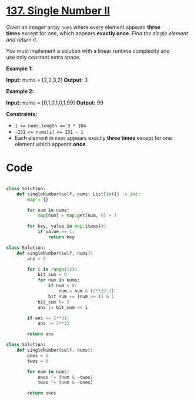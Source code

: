 # [137. Single Number II](https://leetcode.com/problems/single-number-ii/description/)

Given an integer array `nums` where every element appears **three times** except for one, which appears **exactly once**. *Find the single element and return it*.

You must implement a solution with a linear runtime complexity and use only constant extra space.

**Example 1:**

**Input:** nums = [2,2,3,2]
**Output:** 3

**Example 2:**

**Input:** nums = [0,1,0,1,0,1,99]
**Output:** 99

**Constraints:**

- `1 <= nums.length <= 3 * 104`
- `-231 <= nums[i] <= 231 - 1`
- Each element in `nums` appears exactly **three times** except for one element which appears **once**.

# Code

```python

class Solution:
    def singleNumber(self, nums: List[int]) -> int:
        map = {}

        for num in nums:
            map[num] = map.get(num, 0) + 1

        for key, value in map.items():
            if value == 1:
                return key

```

```python
class Solution:
    def singleNumber(self, nums):
        ans = 0

        for i in range(32):
            bit_sum = 0
            for num in nums:
                if num < 0:
                    num = num & (2**32-1)
                bit_sum += (num >> i) & 1
            bit_sum %= 3
            ans |= bit_sum << i

        if ans >= 2**31:
            ans -= 2**32

        return ans
```

```python
class Solution:
    def singleNumber(self, nums):
        ones = 0
        twos = 0

        for num in nums:
            ones ^= (num & ~twos)
            twos ^= (num & ~ones)

        return ones
```
